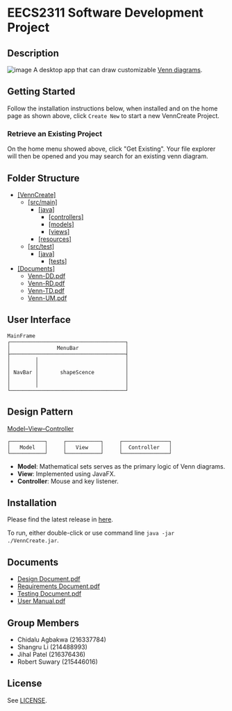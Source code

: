 ﻿# EECS2311 Software Development Project

## Description
![image](https://user-images.githubusercontent.com/50505942/78942724-3fa2db80-7a88-11ea-8fea-98502d0e1811.png)
A desktop app that can draw customizable [Venn diagrams](https://en.wikipedia.org/wiki/Venn_diagram).

## Getting Started
Follow the installation instructions below, when installed and on the home page as shown above, click `Create New` to start a new VennCreate Project.

### Retrieve an Existing Project
On the home menu showed above, click "Get Existing". Your file explorer will then be opened and you may search for an existing venn diagram.

## Folder Structure
* [[VennCreate]](/)
  * [[src/main]](/src/main)
    * [[java]](/src/main/java)
      * [[controllers]](/src/main/java/controllers)
      * [[models]](/src/main/java/models)
      * [[views]](/src/main/java/views)
    * [[resources]](/src/main/resources)
  * [[src/test]](/src/test)
    * [[java]](/src/test/java)
      * [[tests]](/src/test/java/tests)
* [[Documents]](/Documents)
  * [Venn-DD.pdf](/Documents/Venn-DD.pdf)
  * [Venn-RD.pdf](/Documents/Venn-RD.pdf)
  * [Venn-TD.pdf](/Documents/Venn-TD.pdf)
  * [Venn-UM.pdf](/Documents/Venn-UM.pdf)

## User Interface
```
MainFrame
┌─────────────────────────────────────┐
│               MenuBar               │
├─────────────────────────────────────┤
│        │                            │
│        │                            │
│ NavBar │       shapeScence          │
│        │                            │
│        │                            │
└─────────────────────────────────────┘
```
## Design Pattern

[Model–View–Controller](https://en.wikipedia.org/wiki/Model%E2%80%93view%E2%80%93controller)

```
┌───────────┐     ┌───────────┐     ┌───────────────┐
│   Model   │     │   View    │     │  Controller   │
└───────────┘     └───────────┘     └───────────────┘
```

* **Model**: Mathematical sets serves as the primary logic of Venn diagrams.
* **View**: Implemented using JavaFX.
* **Controller**: Mouse and key listener.

## Installation

Please find the latest release in [here](https://github.com/MaxsLi/VennCreate/releases).

To run, either double-click or use command line `java -jar ./VennCreate.jar`.

## Documents

* [Design Document.pdf](/Documents/Venn-DD.pdf)
* [Requirements Document.pdf](/Documents/Venn-RD.pdf)
* [Testing Document.pdf](/Documents/Venn-TD.pdf)
* [User Manual.pdf](/Documents/Venn-UM.pdf)

## Group Members
* Chidalu Agbakwa (216337784)
* Shangru Li (214488993)
* Jihal Patel (216376436)
* Robert Suwary (215446016)

## License

See [LICENSE](/LICENSE).
